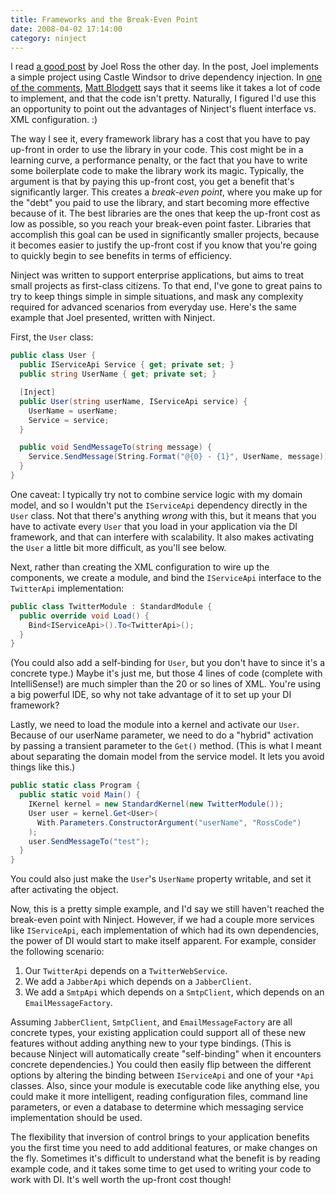 ```yaml
---
title: Frameworks and the Break-Even Point
date: 2008-04-02 17:14:00
category: ninject
---
```


<span class='drop-cap'>I read</span> [a good post](http://www.rosscode.com/blog/index.php?title=dependency_injection_with_a_framework) by Joel Ross the other day. In the post, Joel implements a simple project using Castle Windsor to drive dependency injection. In [one of the comments](http://www.rosscode.com/blog/index.php?title=dependency_injection_with_a_framework&more=1&c=1&tb=1&pb=1#c8141), [Matt Blodgett](http://www.mattblodgett.com/) says that it seems like it takes a lot of code to implement, and that the code isn't pretty. Naturally, I figured I'd use this an opportunity to point out the advantages of Ninject's fluent interface vs. XML configuration. :)

The way I see it, every framework library has a cost that you have to pay up-front in order to use the library in your code. This cost might be in a learning curve, a performance penalty, or the fact that you have to write some boilerplate code to make the library work its magic. Typically, the argument is that by paying this up-front cost, you get a benefit that's significantly larger. This creates a _break-even point_, where you make up for the "debt" you paid to use the library, and start becoming more effective because of it. The best libraries are the ones that keep the up-front cost as low as possible, so you reach your break-even point faster. Libraries that accomplish this goal can be used in significantly smaller projects, because it becomes easier to justify the up-front cost if you know that you're going to quickly begin to see benefits in terms of efficiency.

Ninject was written to support enterprise applications, but aims to treat small projects as first-class citizens. To that end, I've gone to great pains to try to keep things simple in simple situations, and mask any complexity required for advanced scenarios from everyday use. Here's the same example that Joel presented, written with Ninject.

First, the `User` class:

```csharp
public class User {
  public IServiceApi Service { get; private set; }
  public string UserName { get; private set; }

  [Inject]
  public User(string userName, IServiceApi service) {
    UserName = userName;
    Service = service;
  }

  public void SendMessageTo(string message) {
    Service.SendMessage(String.Format("@{0} - {1}", UserName, message));
  }
}
```

One caveat: I typically try not to combine service logic with my domain model, and so I wouldn't put the `IServiceApi` dependency directly in the `User` class. Not that there's anything _wrong_ with this, but it means that you have to activate every `User` that you load in your application via the DI framework, and that can interfere with scalability. It also makes activating the `User` a little bit more difficult, as you'll see below.

Next, rather than creating the XML configuration to wire up the components, we create a module, and bind the `IServiceApi` interface to the `TwitterApi` implementation:

```csharp
public class TwitterModule : StandardModule {
  public override void Load() {
    Bind<IServiceApi>().To<TwitterApi>();
  }
}
```

(You could also add a self-binding for `User`, but you don't have to since it's a concrete type.) Maybe it's just me, but those 4 lines of code (complete with IntelliSense!) are much simpler than the 20 or so lines of XML. You're using a big powerful IDE, so why not take advantage of it to set up your DI framework?

Lastly, we need to load the module into a kernel and activate our `User`. Because of our userName parameter, we need to do a "hybrid" activation by passing a transient parameter to the `Get()` method. (This is what I meant about separating the domain model from the service model. It lets you avoid things like this.)

```csharp
public static class Program {
  public static void Main() {
    IKernel kernel = new StandardKernel(new TwitterModule());
    User user = kernel.Get<User>(
      With.Parameters.ConstructorArgument("userName", "RossCode")
    );
    user.SendMessageTo("test");
  }
}
```

You could also just make the `User`'s `UserName` property writable, and set it after activating the object.

Now, this is a pretty simple example, and I'd say we still haven't reached the break-even point with Ninject. However, if we had a couple more services like `IServiceApi`, each implementation of which had its own dependencies, the power of DI would start to make itself apparent. For example, consider the following scenario:

1. Our `TwitterApi` depends on a `TwitterWebService`.
2. We add a `JabberApi` which depends on a `JabberClient`.
3. We add a `SmtpApi` which depends on a `SmtpClient`, which depends on an `EmailMessageFactory`.

Assuming `JabberClient`, `SmtpClient`, and `EmailMessageFactory` are all concrete types, your existing application could support all of these new features without adding anything new to your type bindings. (This is because Ninject will automatically create "self-binding" when it encounters concrete dependencies.) You could then easily flip between the different options by altering the binding between `IServiceApi` and one of your `*Api` classes. Also, since your module is executable code like anything else, you could make it more intelligent, reading configuration files, command line parameters, or even a database to determine which messaging service implementation should be used.

The flexibility that inversion of control brings to your application benefits you the first time you need to add additional features, or make changes on the fly. Sometimes it's difficult to understand what the benefit is by reading example code, and it takes some time to get used to writing your code to work with DI. It's well worth the up-front cost though!
